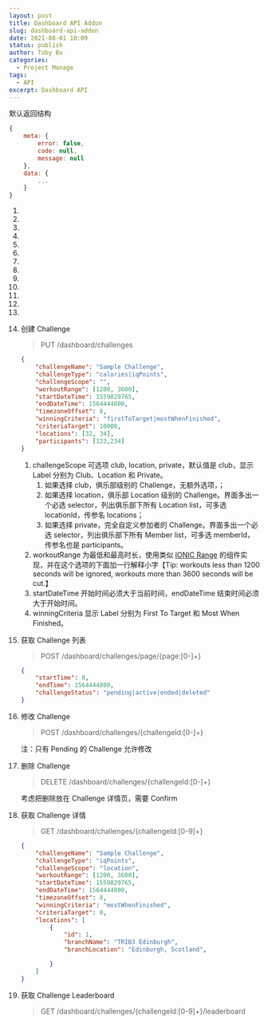 ```yaml
---
layout: post
title: Dashboard API Addon
slug: dashboard-api-addon
date: 2021-08-01 10:09
status: publish
author: Toby Bu
categories:
  - Project Manage
tags:
  - API
excerpt: Dashboard API
---
```


默认返回结构

``` javascript
{
    meta: {
        error: false,
        code: null,
        message: null
    },
    data: {
        ...
    }
}
```

1.

2.

3.

4.

5.

6.

7.

8.

9.

10.

11.

12.

13.

14. 创建 Challenge

    > PUT /dashboard/challenges

    ``` JSON
    {
        "challengeName": "Sample Challenge",
        "challengeType": "calories|iqPoints",
        "challengeScope": "",
        "workoutRange": [1200, 3600],
        "startDateTime": 1559829765,
        "endDateTime": 1564444800,
        "timezoneOffset": 8,
        "winningCriteria": "firstToTarget|mostWhenFinished",
        "criteriaTarget": 10000,
        "locations": [32, 34],
        "participants": [123,234]
    }
    ```

    1. challengeScope 可选项 club, location, private，默认值是 club，显示 Label 分别为 Club、Location 和 Private。
        1. 如果选择 club，俱乐部级别的 Challenge，无额外选项，；
        2. 如果选择 location，俱乐部 Location 级别的 Challenge。界面多出一个必选 selector，列出俱乐部下所有 Location list，可多选 locationId，传参名 locations；
        3. 如果选择 private，完全自定义参加者的 Challenge。界面多出一个必选 selector，列出俱乐部下所有 Member list，可多选 memberId，传参名也是 participants。
    2. workoutRange 为最低和最高时长，使用类似 [IONIC Range](https://ionicframework.com/docs/v3/api/components/range/Range/) 的组件实现，并在这个选项的下面加一行解释小字【Tip: workouts less than 1200 seconds will be ignored, workouts more than 3600 seconds will be cut.】
    3. startDateTime 开始时间必须大于当前时间，endDateTime 结束时间必须大于开始时间。
    4. winningCriteria 显示 Label 分别为 First To Target 和 Most When Finished。

15. 获取 Challenge 列表

    > POST /dashboard/challenges/page/{page:[0-]+}

    ``` JSON
    {
        "startTime": 0,
        "endTime": 1564444800,
        "challengeStatus": "pending|active|ended|deleted"
    }
    ```


16. 修改 Challenge

    > POST /dashboard/challenges/{challengeId:[0-]+}

    注：只有 Pending 的 Challenge 允许修改

17. 删除 Challenge

    > DELETE /dashboard/challenges/{challengeId:[0-]+}

    考虑把删除放在 Challenge 详情页，需要 Confirm

18. 获取 Challenge 详情

    > GET /dashboard/challenges/{challengeId:[0-9]+}

    ``` JSON
    {
        "challengeName": "Sample Challenge",
        "challengeType": "iqPoints",
        "challengeScope": "location",
        "workoutRange": [1200, 3600],
        "startDateTime": 1559829765,
        "endDateTime": 1564444800,
        "timezoneOffset": 8,
        "winningCriteria": "mostWhenFinished",
        "criteriaTarget": 0,
        "locations": [
            {
                "id": 1,
                "branchName": "TRIB3 Edinburgh",
                "branchLocation": "Edinburgh, Scotland",

            }
        ]
    }
    ```


19. 获取 Challenge Leaderboard

    > GET /dashboard/challenges/{challengeId:[0-9]+}/leaderboard
